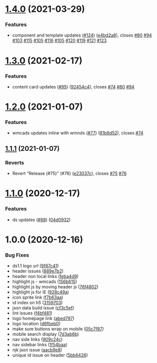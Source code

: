 # [1.4.0](https://github.com/wmcadigital/wmca-design-system/compare/v1.3.0...v1.4.0) (2021-03-29)


### Features

* component and template updates ([#124](https://github.com/wmcadigital/wmca-design-system/issues/124)) ([e4bd2a8](https://github.com/wmcadigital/wmca-design-system/commit/e4bd2a8b1108dc0785ef81066ce4982ef85c9e42)), closes [#80](https://github.com/wmcadigital/wmca-design-system/issues/80) [#94](https://github.com/wmcadigital/wmca-design-system/issues/94) [#103](https://github.com/wmcadigital/wmca-design-system/issues/103) [#115](https://github.com/wmcadigital/wmca-design-system/issues/115) [#105](https://github.com/wmcadigital/wmca-design-system/issues/105) [#116](https://github.com/wmcadigital/wmca-design-system/issues/116) [#105](https://github.com/wmcadigital/wmca-design-system/issues/105) [#120](https://github.com/wmcadigital/wmca-design-system/issues/120) [#119](https://github.com/wmcadigital/wmca-design-system/issues/119) [#121](https://github.com/wmcadigital/wmca-design-system/issues/121) [#123](https://github.com/wmcadigital/wmca-design-system/issues/123)

# [1.3.0](https://github.com/wmcadigital/wmca-design-system/compare/v1.2.0...v1.3.0) (2021-02-17)


### Features

* content card updates ([#95](https://github.com/wmcadigital/wmca-design-system/issues/95)) ([92454c4](https://github.com/wmcadigital/wmca-design-system/commit/92454c4f461dd1785eb513ab660fc296f1872b15)), closes [#74](https://github.com/wmcadigital/wmca-design-system/issues/74) [#80](https://github.com/wmcadigital/wmca-design-system/issues/80) [#94](https://github.com/wmcadigital/wmca-design-system/issues/94)

# [1.2.0](https://github.com/wmcadigital/wmca-design-system/compare/v1.1.1...v1.2.0) (2021-01-07)


### Features

* wmcads updates inline with wmnds ([#77](https://github.com/wmcadigital/wmca-design-system/issues/77)) ([81b6d52](https://github.com/wmcadigital/wmca-design-system/commit/81b6d52749494825a90ddf48cf561a04305090b8)), closes [#74](https://github.com/wmcadigital/wmca-design-system/issues/74)

## [1.1.1](https://github.com/wmcadigital/wmca-design-system/compare/v1.1.0...v1.1.1) (2021-01-07)


### Reverts

* Revert "Release (#75)" (#76) ([e23037c](https://github.com/wmcadigital/wmca-design-system/commit/e23037c8432fa0beb55f9134d0c41e961d56569e)), closes [#75](https://github.com/wmcadigital/wmca-design-system/issues/75) [#76](https://github.com/wmcadigital/wmca-design-system/issues/76)

# [1.1.0](https://github.com/wmcadigital/wmca-design-system/compare/v1.0.0...v1.1.0) (2020-12-17)


### Features

* ds updates ([#68](https://github.com/wmcadigital/wmca-design-system/issues/68)) ([04d0932](https://github.com/wmcadigital/wmca-design-system/commit/04d0932236f4abb7b2c0e2c4c3511415edd99b1d))

# 1.0.0 (2020-12-16)


### Bug Fixes

* ds1.1 logo url ([9f87c41](https://github.com/wmcadigital/wmca-design-system/commit/9f87c411e37b65b3e93fb4b8be0b08d73619566e))
* header issues ([889e7b2](https://github.com/wmcadigital/wmca-design-system/commit/889e7b2b3981f5d94510dd18bf2df9f5c2472a2e))
* header non local links ([feba4d9](https://github.com/wmcadigital/wmca-design-system/commit/feba4d9a465e0d3956e2c70b678c22ff60c5d181))
* highlight js - wmcads ([156b615](https://github.com/wmcadigital/wmca-design-system/commit/156b6157754bb536c116043dfdbddf2f32fc4cf7))
* highlight js by moving header js ([76f4802](https://github.com/wmcadigital/wmca-design-system/commit/76f48023823094f940a60c82b5e1bcf7f1b26aa2))
* highlight js for IE ([928c49a](https://github.com/wmcadigital/wmca-design-system/commit/928c49aca5c716922cb6df146cf7bd8b07340b7c))
* icon sprite link ([f7b63aa](https://github.com/wmcadigital/wmca-design-system/commit/f7b63aab3736638cb3afbf2064ec837e5eda25c2))
* id index on h5 ([3159703](https://github.com/wmcadigital/wmca-design-system/commit/31597036b1d50fd669e6e124974b46365431e415))
* json data build issue ([cf3c5ef](https://github.com/wmcadigital/wmca-design-system/commit/cf3c5ef833b3150ecba519705acd6c5fba6b797d))
* lint issues ([f4bf481](https://github.com/wmcadigital/wmca-design-system/commit/f4bf48120ba2e809b8b87dc0ee2292f410e3b0ec))
* logo homepage link ([abed797](https://github.com/wmcadigital/wmca-design-system/commit/abed7971184815b47def954b3c3fb794c47a6f57))
* logo location ([d6fbeb0](https://github.com/wmcadigital/wmca-design-system/commit/d6fbeb04f965678c57b3016adaeeec99b0b7f2f8))
* make sure buttons wrap on mobile ([05c7f87](https://github.com/wmcadigital/wmca-design-system/commit/05c7f87f7307af8595827be89acc3be6612d085a))
* mobile search display ([7d3ab6b](https://github.com/wmcadigital/wmca-design-system/commit/7d3ab6b79252f71db84e0d0780cd4ab4220c26dd))
* nav side links ([909c24c](https://github.com/wmcadigital/wmca-design-system/commit/909c24c6ee89982a761c1b682f8952c2bc180b7e))
* nav sidebar links ([1f54baa](https://github.com/wmcadigital/wmca-design-system/commit/1f54baa0e6f6765ab3d2af73ab2898869e000b14))
* njk json issue ([aacb9e8](https://github.com/wmcadigital/wmca-design-system/commit/aacb9e88106ce54c197c62ee0afeb14bc7aa2497))
* unique id issue on header ([5bb6426](https://github.com/wmcadigital/wmca-design-system/commit/5bb642632cd3e7a596d48c5caab76ef8e9156fe9))
